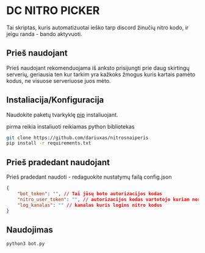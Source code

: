 # DC NITRO PICKER

Tai skriptas, kuris automatizuotai ieško tarp discord žinučių nitro kodo, ir jeigu randa - bando aktyvuoti.

## Prieš naudojant

Prieš naudojant rekomenduojama iš anksto prisijungti prie daug skirtingų serverių, geriausia ten kur tarkim yra kažkoks žmogus kuris kartais pamėto kodus, ne visuose serveriuose juos mėto.


## Instaliacija/Konfiguracija

Naudokite paketų tvarkyklę [pip](https://pip.pypa.io/en/stable/) instaliuojant.

pirma reikia instaliuoti reikiamas python bibliotekas
```bash
git clone https://github.com/dariuxas/nitrosnaiperis
pip install -r requirements.txt
```

## Prieš pradedant naudojant

Prieš pradedant naudoti - redaguokite nustatymų failą config.json
```json
{
    "bot_token": "", // Tai jūsų boto autorizacijos kodas 
    "nitro_user_token": "", // autorizacijos kodas vartotojo kuriam norite aktyvuoti nitro
    "log_kanalas": "" // kanalas kuris logins nitro kodus
}
```

## Naudojimas

```bash
python3 bot.py
```
